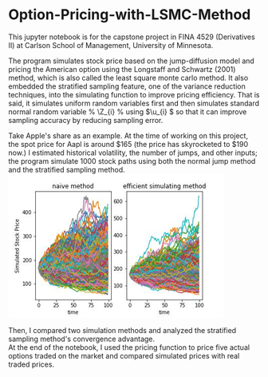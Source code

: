 # Option-Pricing-with-LSMC-Method

This jupyter notebook is for the capstone project in FINA 4529 (Derivatives II) at Carlson School of Management, University of Minnesota.  

The program simulates stock price based on the jump-diffusion model and pricing the American option using the Longstaff and Schwartz (2001) method, which is also called the least square monte carlo method. It also embedded the stratified sampling feature, one of the variance reduction techniques, into the simulating function to improve pricing efficiency. That is said, it simulates uniform random variables first and then simulates standard normal random variable % \Z_{i} % using $\u_{i} $ so that it can improve sampling accuracy by reducing sampling error.


Take Apple's share as an example. At the time of working on this project, the spot price for Aapl is around $165 (the price has skyrocketed to $190 now.) I estimated historical volatility, the number of jumps, and other inputs; the program simulate 1000 stock paths using both the normal jump method and the stratified sampling method.  
![ ](https://github.com/ZedongDaniel/Option-Pricing-with-LSMC-Method/blob/a6cbc36be2f5129ba287b8e379d65530f52be950/images/simulated%20stock%20path.jpg)

Then, I compared two simulation methods and analyzed the stratified sampling method's convergence advantage.  
At the end of the notebook, I used the pricing function to price five actual options traded on the market and compared simulated prices with real traded prices.  




